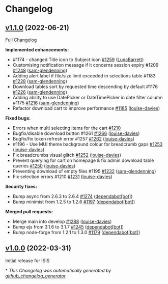 # Changelog

## [v1.1.0](https://github.com/ral-facilities/datagateway/tree/v1.1.0) (2022-06-21)

[Full Changelog](https://github.com/ral-facilities/datagateway/compare/v1.0.0...v1.1.0)

**Implemented enhancements:**

- \#1174 - changed Title icon to Subject icon [\#1259](https://github.com/ral-facilities/datagateway/pull/1259) ([LunaBarrett](https://github.com/LunaBarrett))
- Customising notification message if it concerns session expiry \#1209 [\#1248](https://github.com/ral-facilities/datagateway/pull/1248) ([sam-glendenning](https://github.com/sam-glendenning))
- Adding alert label if file/size limit exceeded in selections table \#1183 [\#1228](https://github.com/ral-facilities/datagateway/pull/1228) ([sam-glendenning](https://github.com/sam-glendenning))
- Download tables sort by requested time descending by default \#1176 [\#1226](https://github.com/ral-facilities/datagateway/pull/1226) ([sam-glendenning](https://github.com/sam-glendenning))
- Adding ability to use DatePicker or DateTimePicker in date filter column \#1175 [\#1216](https://github.com/ral-facilities/datagateway/pull/1216) ([sam-glendenning](https://github.com/sam-glendenning))
- Refactor download cart to improve performance [\#1185](https://github.com/ral-facilities/datagateway/pull/1185) ([louise-davies](https://github.com/louise-davies))

**Fixed bugs:**

- Errors when multi selecting items for the cart [\#1210](https://github.com/ral-facilities/datagateway/issues/1210)
- Bugfix/disable download button \#1261 [\#1266](https://github.com/ral-facilities/datagateway/pull/1266) ([louise-davies](https://github.com/louise-davies))
- Bugfix/fix token refresh error \#1257 [\#1262](https://github.com/ral-facilities/datagateway/pull/1262) ([louise-davies](https://github.com/louise-davies))
- \#1196 - Use MUI theme background colour for breadcrumb gaps [\#1253](https://github.com/ral-facilities/datagateway/pull/1253) ([louise-davies](https://github.com/louise-davies))
- Fix breadcrumbs visual glitch [\#1252](https://github.com/ral-facilities/datagateway/pull/1252) ([louise-davies](https://github.com/louise-davies))
- Prevent querying for cart on homepage & fix admin download table queries [\#1250](https://github.com/ral-facilities/datagateway/pull/1250) ([louise-davies](https://github.com/louise-davies))
- Preventing download of empty files \#1195 [\#1232](https://github.com/ral-facilities/datagateway/pull/1232) ([sam-glendenning](https://github.com/sam-glendenning))
- Fix selection errors \#1210 [\#1231](https://github.com/ral-facilities/datagateway/pull/1231) ([louise-davies](https://github.com/louise-davies))

**Security fixes:**

- Bump async from 2.6.3 to 2.6.4 [\#1274](https://github.com/ral-facilities/datagateway/pull/1274) ([dependabot[bot]](https://github.com/apps/dependabot))
- Bump minimist from 1.2.5 to 1.2.6 [\#1197](https://github.com/ral-facilities/datagateway/pull/1197) ([dependabot[bot]](https://github.com/apps/dependabot))

**Merged pull requests:**

- Merge main into develop  [\#1288](https://github.com/ral-facilities/datagateway/pull/1288) ([louise-davies](https://github.com/louise-davies))
- Bump ejs from 3.1.6 to 3.1.7 [\#1245](https://github.com/ral-facilities/datagateway/pull/1245) ([dependabot[bot]](https://github.com/apps/dependabot))
- Bump node-forge from 1.2.1 to 1.3.0 [\#1179](https://github.com/ral-facilities/datagateway/pull/1179) ([dependabot[bot]](https://github.com/apps/dependabot))

## [v1.0.0](https://github.com/ral-facilities/datagateway/tree/v1.0.0) (2022-03-31)

Initial release for ISIS


\* *This Changelog was automatically generated by [github_changelog_generator](https://github.com/github-changelog-generator/github-changelog-generator)*
